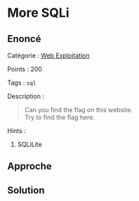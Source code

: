 # More SQLi

## Enoncé
Catégorie : [Web Exploitation](../)

Points : 200

Tags : `sql`

Description :
> Can you find the flag on this website.  
> Try to find the flag here.

Hints :
1. SQLiLite


## Approche

## Solution
